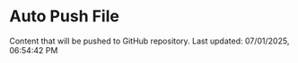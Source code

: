 # Auto Push File

Content that will be pushed to GitHub repository.
Last updated: 07/01/2025, 06:54:42 PM